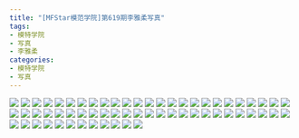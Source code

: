 ```yaml
---
title: "[MFStar模范学院]第619期李雅柔写真"
tags: 
- 模特学院
- 写真
- 李雅柔
categories:
- 模特学院
- 写真
---
```


![](https://img.ilovese.xyz/1734720094932.webp)
![](https://img.ilovese.xyz/1734720096718.webp)
![](https://img.ilovese.xyz/1734720098108.webp)
![](https://img.ilovese.xyz/1734720099951.webp)
![](https://img.ilovese.xyz/1734720101449.webp)
![](https://img.ilovese.xyz/1734720102727.webp)
![](https://img.ilovese.xyz/1734720104209.webp)
![](https://img.ilovese.xyz/1734720105901.webp)
![](https://img.ilovese.xyz/1734720107657.webp)
![](https://img.ilovese.xyz/1734720109313.webp)
![](https://img.ilovese.xyz/1734720110778.webp)
![](https://img.ilovese.xyz/1734720112640.webp)
![](https://img.ilovese.xyz/1734720114307.webp)
![](https://img.ilovese.xyz/1734720116131.webp)
![](https://img.ilovese.xyz/1734720117864.webp)
![](https://img.ilovese.xyz/1734720119646.webp)
![](https://img.ilovese.xyz/1734720121246.webp)
![](https://img.ilovese.xyz/1734720122924.webp)
![](https://img.ilovese.xyz/1734720124714.webp)
![](https://img.ilovese.xyz/1734720126471.webp)
![](https://img.ilovese.xyz/1734720128182.webp)
![](https://img.ilovese.xyz/1734720129626.webp)
![](https://img.ilovese.xyz/1734720131459.webp)
![](https://img.ilovese.xyz/1734720133232.webp)
![](https://img.ilovese.xyz/1734720135036.webp)
![](https://img.ilovese.xyz/1734720136753.webp)
![](https://img.ilovese.xyz/1734720138161.webp)
![](https://img.ilovese.xyz/1734720139771.webp)
![](https://img.ilovese.xyz/1734720141437.webp)
![](https://img.ilovese.xyz/1734720143161.webp)
![](https://img.ilovese.xyz/1734720144871.webp)
![](https://img.ilovese.xyz/1734720146529.webp)
![](https://img.ilovese.xyz/1734720148179.webp)
![](https://img.ilovese.xyz/1734720149899.webp)
![](https://img.ilovese.xyz/1734720151347.webp)
![](https://img.ilovese.xyz/1734720152729.webp)
![](https://img.ilovese.xyz/1734720154280.webp)
![](https://img.ilovese.xyz/1734720155738.webp)
![](https://img.ilovese.xyz/1734720157510.webp)
![](https://img.ilovese.xyz/1734720158968.webp)
![](https://img.ilovese.xyz/1734720160688.webp)
![](https://img.ilovese.xyz/1734720162448.webp)
![](https://img.ilovese.xyz/1734720163797.webp)
![](https://img.ilovese.xyz/1734720165674.webp)
![](https://img.ilovese.xyz/1734720167590.webp)
![](https://img.ilovese.xyz/1734720169238.webp)
![](https://img.ilovese.xyz/1734720171024.webp)
![](https://img.ilovese.xyz/1734720172429.webp)
![](https://img.ilovese.xyz/1734720174116.webp)
![](https://img.ilovese.xyz/1734720175796.webp)
![](https://img.ilovese.xyz/1734720177651.webp)
![](https://img.ilovese.xyz/1734720179372.webp)
![](https://img.ilovese.xyz/1734720181073.webp)
![](https://img.ilovese.xyz/1734720182671.webp)
![](https://img.ilovese.xyz/1734720184486.webp)
![](https://img.ilovese.xyz/1734720185754.webp)
![](https://img.ilovese.xyz/1734720187542.webp)
![](https://img.ilovese.xyz/1734720189237.webp)
![](https://img.ilovese.xyz/1734720190795.webp)
![](https://img.ilovese.xyz/1734720192567.webp)
![](https://img.ilovese.xyz/1734720194307.webp)
![](https://img.ilovese.xyz/1734720196218.webp)
